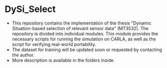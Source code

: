 # DySi_Select

- This repository contains the implementation of the thesis "Dynamic Situation-based selection of relevant sensor data" (MT3532). The repository is divided into individual modules. This module provides the necessary scripts for running the simulation on CARLA, as well as the script for verifying real-world portability. 
- The dataset for training will be updated soon or requested by contacting the author. 
- More description is available in the folders inside.
